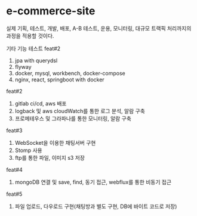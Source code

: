 # e-commerce-site
실제 기획, 테스트, 개발, 배포, A-B 테스트, 운용, 모니터링, 대규모 트랙픽 처리까지의 과정을 적용할 것이다.

기타 기능 테스트
feat#2
1. jpa with querydsl
2. flyway
3. docker, mysql, workbench, docker-compose
4. nginx, react, springboot with docker

feat#2
1. gitlab ci/cd, aws 배포
2. logback 및 aws cloudWatch를 통한 로그 분석, 알람 구축
3. 프로메테우스 및 그라파나를 통한 모니터링, 알람 구축


feat#3
1. WebSocket을 이용한 채팅서버 구현
2. Stomp 사용
3. ftp를 통한 파일, 이미지 s3 저장

feat#4
1. mongoDB 연결 및 save, find, 동기 접근, webflux를 통한 비동기 접근

feat#5
1. 파일 업로드, 다우로드 구현(채팅방과 별도 구현, DB에 바이트 코드로 저장)
